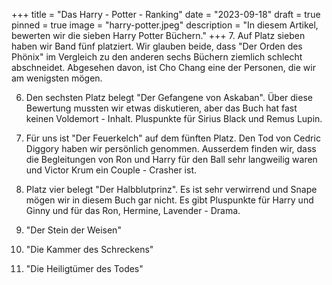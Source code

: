 +++
title = "Das Harry - Potter - Ranking"
date = "2023-09-18"
draft = true
pinned = true
image = "harry-potter.jpeg"
description = "In diesem Artikel, bewerten wir die sieben Harry Potter Büchern."
+++
7.  Auf Platz sieben haben wir Band fünf platziert. Wir glauben beide, dass "Der Orden des Phönix" im Vergleich zu den anderen sechs Büchern ziemlich schlecht abschneidet. Abgesehen davon, ist Cho Chang eine  der Personen, die wir am wenigsten mögen.

6.  Den sechsten Platz belegt "Der Gefangene von Askaban". Über diese Bewertung mussten wir etwas diskutieren, aber das Buch hat fast keinen Voldemort - Inhalt. Pluspunkte für Sirius Black und Remus Lupin.

5.  Für uns ist "Der Feuerkelch" auf dem fünften Platz. Den Tod von Cedric Diggory haben wir persönlich genommen. Ausserdem finden wir, dass die Begleitungen von Ron und Harry für den Ball sehr langweilig waren und Victor Krum ein Couple - Crasher ist.

4.  Platz vier belegt "Der Halbblutprinz". Es ist sehr verwirrend und Snape mögen wir in diesem Buch gar nicht. Es gibt Pluspunkte für Harry und Ginny und für das Ron, Hermine, Lavender - Drama.

3.  "Der Stein der Weisen"

2.  "Die Kammer des Schreckens"

1.  "Die Heiligtümer des Todes"